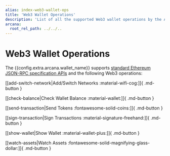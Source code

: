 ```yaml
---
alias: index-web3-wallet-ops
title: 'Web3 Wallet Operations'
description: 'List of all the supported Web3 wallet operations by the Arcana wallet.'
arcana:
  root_rel_path: ../../..
---
```


# Web3 Wallet Operations

The {{config.extra.arcana.wallet_name}}  supports [standard Ethereum JSON-RPC specification APIs](https://ethereum.github.io/execution-apis/api-documentation/) and the following Web3 operations:

[[add-switch-network|Add/Switch Networks :material-wifi-cog:]]{ .md-button }

[[check-balance|Check Wallet Balance :material-wallet:]]{ .md-button }

[[send-transaction|Send Tokens :fontawesome-solid-coins:]]{ .md-button }

[[sign-transaction|Sign Transactions :material-signature-freehand:]]{ .md-button }

[[show-wallet|Show Wallet :material-wallet-plus:]]{ .md-button }

[[watch-assets|Watch Assets :fontawesome-solid-magnifying-glass-dollar:]]{ .md-button }